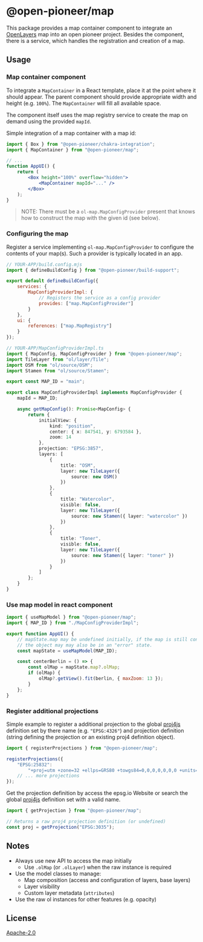 # @open-pioneer/map

This package provides a map container component to integrate an [OpenLayers](https://openlayers.org/) map into an open pioneer project. Besides the component, there is a service, which handles the registration and creation of a map.

## Usage

### Map container component

To integrate a `MapContainer` in a React template, place it at the point where it should appear.
The parent component should provide appropriate width and height (e.g. `100%`).
The `MapContainer` will fill all available space.

The component itself uses the map registry service to create the map on demand using the provided `mapId`.

Simple integration of a map container with a map id:

```jsx
import { Box } from "@open-pioneer/chakra-integration";
import { MapContainer } from "@open-pioneer/map";

// ...
function AppUI() {
    return (
        <Box height="100%" overflow="hidden">
            <MapContainer mapId="..." />
        </Box>
    );
}
```

> NOTE: There must be a `ol-map.MapConfigProvider` present that knows how to construct the map with the given id (see below).

### Configuring the map

Register a service implementing `ol-map.MapConfigProvider` to configure the contents of your map(s). Such a provider is typically located in an app.

```js
// YOUR-APP/build.config.mjs
import { defineBuildConfig } from "@open-pioneer/build-support";

export default defineBuildConfig({
    services: {
        MapConfigProviderImpl: {
            // Registers the service as a config provider
            provides: ["map.MapConfigProvider"]
        }
    },
    ui: {
        references: ["map.MapRegistry"]
    }
});
```

```ts
// YOUR-APP/MapConfigProviderImpl.ts
import { MapConfig, MapConfigProvider } from "@open-pioneer/map";
import TileLayer from "ol/layer/Tile";
import OSM from "ol/source/OSM";
import Stamen from "ol/source/Stamen";

export const MAP_ID = "main";

export class MapConfigProviderImpl implements MapConfigProvider {
    mapId = MAP_ID;

    async getMapConfig(): Promise<MapConfig> {
        return {
            initialView: {
                kind: "position",
                center: { x: 847541, y: 6793584 },
                zoom: 14
            },
            projection: "EPSG:3857",
            layers: [
                {
                    title: "OSM",
                    layer: new TileLayer({
                        source: new OSM()
                    })
                },
                {
                    title: "Watercolor",
                    visible: false,
                    layer: new TileLayer({
                        source: new Stamen({ layer: "watercolor" })
                    })
                },
                {
                    title: "Toner",
                    visible: false,
                    layer: new TileLayer({
                        source: new Stamen({ layer: "toner" })
                    })
                }
            ]
        };
    }
}
```

### Use map model in react component

```js
import { useMapModel } from "@open-pioneer/map";
import { MAP_ID } from "./MapConfigProviderImpl";

export function AppUI() {
    // mapState.map may be undefined initially, if the map is still configuring.
    // the object may may also be in an "error" state.
    const mapState = useMapModel(MAP_ID);

    const centerBerlin = () => {
        const olMap = mapState.map?.olMap;
        if (olMap) {
            olMap?.getView().fit(berlin, { maxZoom: 13 });
        }
    };
}
```

### Register additional projections

Simple example to register a additional projection to the global [proj4js](https://github.com/proj4js/proj4js) definition set by there name (e.g. `"EPSG:4326"`) and projection definition (string defining the projection or an existing proj4 definition object).

```ts
import { registerProjections } from "@open-pioneer/map";

registerProjections({
    "EPSG:25832":
        "+proj=utm +zone=32 +ellps=GRS80 +towgs84=0,0,0,0,0,0,0 +units=m +no_defs +type=crs"
    // ... more projections
});
```

Get the projection definition by access the epsg.io Website or search the global [proj4js](https://github.com/proj4js/proj4js) definition set with a valid name.

```ts
import { getProjection } from "@open-pioneer/map";

// Returns a raw proj4 projection definition (or undefined)
const proj = getProjection("EPSG:3035");
```

## Notes

-   Always use new API to access the map initially
    -   Use `.olMap` (or `.olLayer`) when the raw instance is required
-   Use the model classes to manage:
    -   Map composition (access and configuration of layers, base layers)
    -   Layer visibility
    -   Custom layer metadata (`attributes`)
-   Use the raw ol instances for other features (e.g. opacity)

## License

[Apache-2.0](https://www.apache.org/licenses/LICENSE-2.0)
